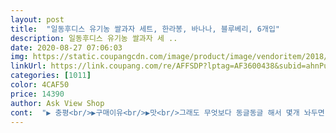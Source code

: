 ```yaml
---
layout: post 
title:  "일동후디스 유기농 쌀과자 세트, 한라봉, 바나나, 블루베리, 6개입" 
description: 일동후디스 유기농 쌀과자 세 ..
date: 2020-08-27 07:06:03 
img: https://static.coupangcdn.com/image/product/image/vendoritem/2018/10/17/3713009197/11cf515d-7253-4943-a1ce-675c65079a2b.jpg 
linkUrl: https://link.coupang.com/re/AFFSDP?lptag=AF3600438&subid=ahnPublicAsk&pageKey=93547568&itemId=289932429&vendorItemId=3713009197&traceid=V0-113-a96da974951b07cc 
categories: [1011] 
color: 4CAF50 
price: 14390 
author: Ask View Shop 
cont:  "▶ 충평<br/>▶구매이유<br/>▶맛<br/>그래도 무엇보다 동글동글 해서 몇개 놔두면 소근육에도 좋을것같아요 !<br/>그정도로 맛있나봐요<br/>단점 굳이 찾자면 바삭함? 10개월 아기인데 바삭해서 씹기가 조금 힘들어보이기는 해요<br/>맛3종류 2개씩이라서 마음에 들고요<br/>맛은 첫 맛은 살짝 단듯하면서 고소한 맛이 느껴지네요.<br/>아이가 좋아할 것 같아요... <br/><br/>사진에 유통기한나오게찍었는데 2020년1월구매인데 8월초까지로 넉넉해요<br/>사진참고해주세요<br/>생각보다 통이작고 단맛위주구성이라 별점하나 깍았어요<br/>세 가지 맛으로 되어 있어서 다양한 맛으로 즐 길 수 있을 것 같아요.<br/><br/>아기 외출이나 간식으로 주려고 알아보다가 일동후디스꺼 한번 먹여볼까하고 구매했어요<br/>아기가 잘 먹어서 좋구요<br/>아기는 블루베리보다는 한라봉과 바나나를 더 좋아해요<br/>외출시에 너무 편리하고<br/>일동 후디스 제품 통으로 되어 있어 위생적이고 보관이 편해요<br/>일동후디스에서 나온 간식거리 더 주문해야 할것같아요<br/>조카들이 2통을 순식간에 다 먹어치웠어요 하하<br/>크기가 애기손에도 잘잡히게 적당한크기라 그건맘에들어요<br/>통이라서 가지고 다니기도 좋아요<br/>포장지가 튀어서 그런지 바로 찾을수 잇어서 좋았네요 !<br/>한라봉, 바나나는 달달하구요 블루베리는 약간의 상큼함이 더해요<br/>" 
---
```

